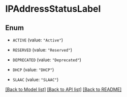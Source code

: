 # IPAddressStatusLabel

## Enum


* `ACTIVE` (value: `"Active"`)

* `RESERVED` (value: `"Reserved"`)

* `DEPRECATED` (value: `"Deprecated"`)

* `DHCP` (value: `"DHCP"`)

* `SLAAC` (value: `"SLAAC"`)


[[Back to Model list]](../README.md#documentation-for-models) [[Back to API list]](../README.md#documentation-for-api-endpoints) [[Back to README]](../README.md)


